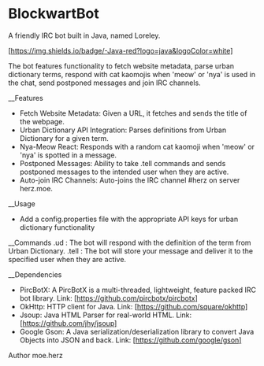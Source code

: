 # BlockwartBot

A friendly IRC bot built in Java, named Loreley.

[https://img.shields.io/badge/-Java-red?logo=java&logoColor=white]

The bot features functionality to fetch website metadata, parse urban dictionary terms, respond with cat kaomojis when 'meow' or 'nya' is used in the chat, send postponed messages and join IRC channels.

__Features
- Fetch Website Metadata: Given a URL, it fetches and sends the title of the webpage.
- Urban Dictionary API Integration: Parses definitions from Urban Dictionary for a given term.
- Nya-Meow React: Responds with a random cat kaomoji when 'meow' or 'nya' is spotted in a message.
- Postponed Messages: Ability to take .tell commands and sends postponed messages to the intended user when they are active.
- Auto-join IRC Channels: Auto-joins the IRC channel #herz on server herz.moe.

__Usage
- Add a config.properties file with the appropriate API keys for urban dictionary functionality

__Commands
.ud <term>: The bot will respond with the definition of the term from Urban Dictionary.
.tell <nick> <message>: The bot will store your message and deliver it to the specified user when they are active.
  
__Dependencies
- PircBotX: A PircBotX is a multi-threaded, lightweight, feature packed IRC bot library. Link: [https://github.com/pircbotx/pircbotx]
- OkHttp: HTTP client for Java. Link: [https://github.com/square/okhttp]
- Jsoup: Java HTML Parser for real-world HTML. Link: [https://github.com/jhy/jsoup]
- Google Gson: A Java serialization/deserialization library to convert Java Objects into JSON and back. Link: [https://github.com/google/gson]
  

Author
moe.herz
